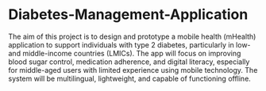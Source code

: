 
# Diabetes-Management-Application

The aim of this project is to design and prototype a mobile health (mHealth) application to support individuals with type 2 diabetes, particularly in low- and middle-income countries (LMICs). The app will focus on improving blood sugar control, medication adherence, and digital literacy, especially for middle-aged users with limited experience using mobile technology. The system will be multilingual, lightweight, and capable of functioning offline. 
